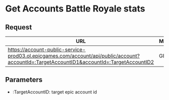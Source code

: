 # Get Accounts Battle Royale stats

## Request
| URL | Method |
| - | - |
| https://account-public-service-prod03.ol.epicgames.com/account/api/public/account?accountId=:TargetAccountID1&accountId=:TargetAccountID2 | GET |

## Parameters
- :TargetAccountID: target epic account id
